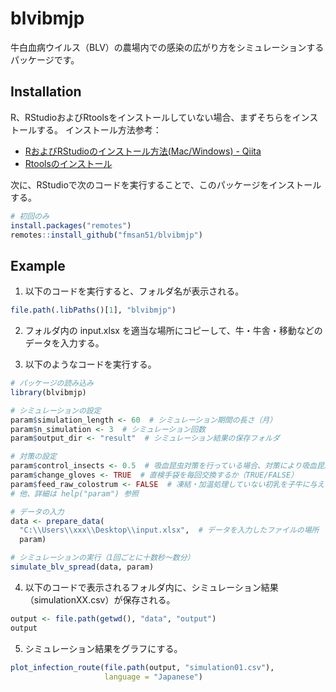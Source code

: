 
<!-- README.md is generated from README.Rmd. Please edit that file -->

# blvibmjp

<!-- badges: start -->

<!-- badges: end -->

<!--
## Installation

You can install the released version of blvibmjp from [CRAN](https://CRAN.R-project.org) with:

``` r
install.packages("blvibmjp")
```
-->

牛白血病ウイルス（BLV）の農場内での感染の広がり方をシミュレーションするパッケージです。

## Installation

R、RStudioおよびRtoolsをインストールしていない場合、まずそちらをインストールする。 インストール方法参考：

  - [RおよびRStudioのインストール方法(Mac/Windows) -
    Qiita](https://qiita.com/daifuku_mochi2/items/ad0b398e6affd0688c97)
  - [Rtoolsのインストール](https://k-metrics.github.io/cabinet/env_install_tls.html)

次に、RStudioで次のコードを実行することで、このパッケージをインストールする。

``` r
# 初回のみ
install.packages("remotes")
remotes::install_github("fmsan51/blvibmjp")
```

## Example

1.  以下のコードを実行すると、フォルダ名が表示される。

<!-- end list -->

``` r
file.path(.libPaths()[1], "blvibmjp")
```

2.  フォルダ内の input.xlsx を適当な場所にコピーして、牛・牛舎・移動などのデータを入力する。

3.  以下のようなコードを実行する。

<!-- end list -->

``` r
# パッケージの読み込み
library(blvibmjp)

# シミュレーションの設定
param$simulation_length <- 60  # シミュレーション期間の長さ（月）
param$n_simulation <- 3  # シミュレーション回数
param$output_dir <- "result"  # シミュレーション結果の保存フォルダ

# 対策の設定
param$control_insects <- 0.5  # 吸血昆虫対策を行っている場合、対策により吸血昆虫がどれだけ減少するか（0.5＝50%減）
param$change_gloves <- TRUE  # 直検手袋を毎回交換するか（TRUE/FALSE）
param$feed_raw_colostrum <- FALSE  # 凍結・加温処理していない初乳を子牛に与えているか
# 他、詳細は help("param") 参照
```

``` r
# データの入力
data <- prepare_data(
  "C:\\Users\\xxx\\Desktop\\input.xlsx",  # データを入力したファイルの場所
  param)
```

``` r
# シミュレーションの実行（1回ごとに十数秒～数分）
simulate_blv_spread(data, param)
```

4.  以下のコードで表示されるフォルダ内に、シミュレーション結果（simulationXX.csv）が保存される。

<!-- end list -->

``` r
output <- file.path(getwd(), "data", "output")
output
```

5.  シミュレーション結果をグラフにする。

<!-- end list -->

``` r
plot_infection_route(file.path(output, "simulation01.csv"),
                     language = "Japanese")
```
